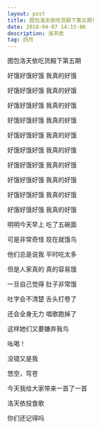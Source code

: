 ```yaml
---
layout: post
title: 图包洛天依吃货殿下第五期!
date: 2018-04-07 14:15:06 
description: 洛天依
tag: 四月
---
```



图包洛天依吃货殿下第五期



好饿好饿好饿 我真的好饿

好饿好饿好饿 我真的好饿

好饿好饿好饿 我真的好饿

好饿好饿好饿 我真的好饿

好饿好饿好饿 我真的好饿

好饿好饿好饿 我真的好饿

好饿好饿好饿 我真的好饿

好饿好饿好饿 我真的好饿

好饿好饿好饿 我真的好饿

好饿好饿好饿 我真的好饿

明明今天早上 吃了五碗面

可是非常奇怪 现在就饿鸟

他们总是说我 平时吃太多

但是人家真的 真的容易饿

一旦自己觉得 肚子非常饿

吐字会不清楚 舌头打卷了

还会全身无力 唱歌跑掉了

这样她们又要嫌弃我鸟

吆喝！

没错又是我

悠空，穹苍

今天我给大家带来一首了一首

洛天依投食歌

你们还记得吗
